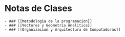 # Notas de Clases
	- ### [[Metodologia de la programacion]]
	- ### [[Vectores y Geometria Analitica]]
	- ### [[Organizacion y Arquitectura de Computadoras]]